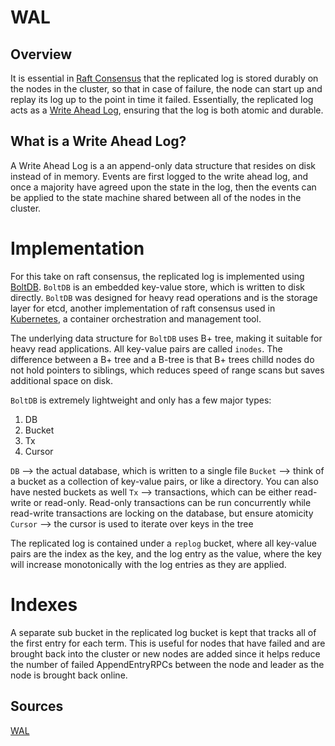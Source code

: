 # WAL


## Overview

It is essential in [Raft Consensus](https://raft.github.io/raft.pdf) that the replicated log is stored durably on the nodes in the cluster, so that in case of failure, the node can start up and replay its log up to the point in time it failed. Essentially, the replicated log acts as a [Write Ahead Log](https://en.wikipedia.org/wiki/Write-ahead_logging), ensuring that the log is both atomic and durable.


## What is a Write Ahead Log?

A Write Ahead Log is a an append-only data structure that resides on disk instead of in memory. Events are first logged to the write ahead log, and once a majority have agreed upon the state in the log, then the events can be applied to the state machine shared between all of the nodes in the cluster.


# Implementation

For this take on raft consensus, the replicated log is implemented using [BoltDB](https://github.com/etcd-io/bbolt). `BoltDB` is an embedded key-value store, which is written to disk directly. `BoltDB` was designed for heavy read operations and is the storage layer for etcd, another implementation of raft consensus used in [Kubernetes](https://kubernetes.io), a container orchestration and management tool. 

The underlying data structure for `BoltDB` uses B+ tree, making it suitable for heavy read applications. All key-value pairs are called `inodes`. The difference between a B+ tree and a B-tree is that B+ trees chilld nodes do not hold pointers to siblings, which reduces speed of range scans but saves additional space on disk.

`BoltDB` is extremely lightweight and only has a few major types:

  1. DB
  2. Bucket
  3. Tx
  4. Cursor

`DB` --> the actual database, which is written to a single file
`Bucket` --> think of a bucket as a collection of key-value pairs, or like a directory. You can also have nested buckets as well
`Tx` --> transactions, which can be either read-write or read-only. Read-only transactions can be run concurrently while read-write transactions are locking on the database, but ensure atomicity
`Cursor` --> the cursor is used to iterate over keys in the tree

The replicated log is contained under a `replog` bucket, where all key-value pairs are the index as the key, and the log entry as the value, where the key will increase monotonically with the log entries as they are applied. 


# Indexes

A separate sub bucket in the replicated log bucket is kept that tracks all of the first entry for each term. This is useful for nodes that have failed and are brought back into the cluster or new nodes are added since it helps reduce the number of failed AppendEntryRPCs between the node and leader as the node is brought back online.


## Sources

[WAL](../pkg/wal/WAL.go)